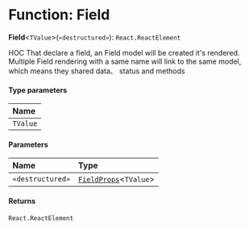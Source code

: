 # Function: Field

**Field**<`TValue`>(`«destructured»`): `React.ReactElement`

HOC That declare a field, an Field model will be created it's rendered. Multiple Field rendering with a same name will link to the same model, which means they shared data、 status and methods

#### Type parameters

| Name |
| :------ |
| `TValue` |

#### Parameters

| Name | Type |
| :------ | :------ |
| `«destructured»` | [`FieldProps`](/auto-docs/form/types/FieldProps.md)<`TValue`> |

#### Returns

`React.ReactElement`
